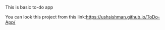 This is basic to-do app

You can look this project from this link:https://ushsishman.github.io/ToDo-App/
